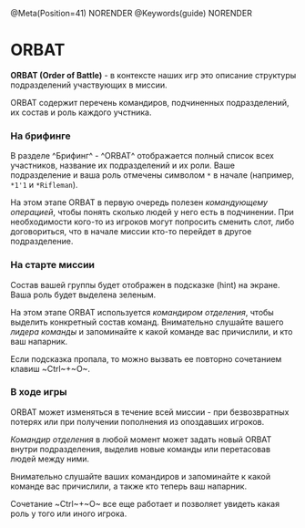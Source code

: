 @Meta(Position=41) NORENDER
@Keywords(guide) NORENDER

# ORBAT

**ORBAT (Order of Battle)** - в контексте наших игр это описание структуры подразделений участвующих в миссии.

ORBAT содержит перечень командиров, подчиненных подразделений, их состав и роль каждого учстника. 

### На брифинге

В разделе ^Брифинг^ - ^ORBAT^ отображается полный список всех участников, название их подразделений и их роли. Ваше подразделение и ваша роль отмечены символом `*` в начале (например, `*1'1` и `*Rifleman`).

На этом этапе ORBAT в первую очередь полезен _командующему операцией_, чтобы понять сколько людей у него есть в подчинении. При необходимости кого-то из игроков могут попросить сменить слот, либо договориться, что в начале миссии кто-то перейдет в другое подразделение.

### На старте миссии

Состав вашей группы будет отображен в подсказке (hint) на экране. Ваша роль будет выделена зеленым.

На этом этапе ORBAT используется _командиром отделения_, чтобы выделить конкретный состав команд. Внимательно слушайте вашего _лидера команды_ и запоминайте к какой команде вас причислили, и кто ваш напарник. 

Если подсказка пропала, то можно вызвать ее повторно сочетанием клавиш ~Ctrl~+~O~.


### В ходе игры

ORBAT может изменяться в течение всей миссии - при безвозвратных потерях или при получении пополнения из опоздавших игроков. 

_Командир отделения_ в любой момент может задать новый ORBAT внутри подразделения, выделив новые команды или перетасовав людей между ними. 

Внимательно слушайте ваших командиров и запоминайте к какой команде вас причислили, а также кто теперь ваш напарник. 

Сочетание ~Ctrl~+~O~ все еще работает и позволяет увидеть какая роль у того или иного игрока.
